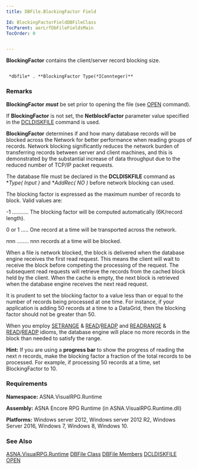 ```yaml
---
title: DBFile.BlockingFactor Field

Id: BlockingFactorFieldDBFileClass
TocParent: aerLrfDbFileFieldsMain
TocOrder: 0


---
```


**BlockingFactor** contains the client/server record blocking size. 

```

 *dbfile* . **BlockingFactor Type(*IConnteger)** 
```

### Remarks
**BlockingFactor** ***must*** be set prior to opening the file (see [OPEN](OPEN.html) command). 

If **BlockingFactor** is not set, the **NetblockFactor** parameter value specified in the [DCLDISKFILE](DCLDISKFILE.html) command is used. 

**BlockingFactor** determines if and how many database records will be blocked across the Network for better performance when reading groups of records. Network blocking significantly reduces the network burden of transferring records between server and client machines, and this is demonstrated by the substantial increase of data throughput due to the reduced number of TCP/IP packet requests. 

The database file must be declared in the **DCLDISKFILE** command as **Type( *Input )** and **AddRec( *NO )** before network blocking can used. 

The blocking factor is expressed as the maximum number of records to block. Valid values are: 

-1 ........... The blocking factor will be computed automatically (6K/record length). 

0 or 1 ..... One record at a time will be transported across the network. 

nnn ........ nnn records at a time will be blocked.

When a file is network blocked, the block is delivered when the database engine receives the first read request. This means the client will wait to receive the block before competing the processing of the request. The subsequent read requests will retrieve the records from the cached block held by the client. When the cache is empty, the next block is retrieved when the database engine receives the next read request. 

It is prudent to set the blocking factor to a value less than or equal to the number of records being processed at one time. For instance, if your application is adding 50 records at a time to a DataGrid, then the blocking factor should not be greater than 50. 

When you employ [SETRANGE](SETRANGE.html) &amp; [READ](READ.html)/[READP](READP.html) and [READRANGE](READRANGE.html) &amp; [READ](READ.html)/[READP](READP.html) idioms, the database engine will place no more records in the block than needed to satisfy the range. 

**Hint:** If you are using a **progress bar** to show the progress of reading the next *n* records, make the blocking factor a fraction of the total records to be processed. For example, if processing 50 records at a time, set BlockingFactor to 10. 

### Requirements
**Namespace:** ASNA.VisualRPG.Runtime 

**Assembly:** ASNA Encore RPG Runtime (in ASNA.VisualRPG.Runtime.dll) 

**Platforms:** Windows server 2012, Windows server 2012 R2, Windows Server 2016, Windows 7, Windows 8, Windows 10. 

### See Also
[ASNA.VisualRPG.Runtime](aerLrfRuntimeNamespace.html)
[DBFile Class](aerLrfDBFileClass.html)
[DBFile Members](aerLrfDBFileMembers.html)
[DCLDISKFILE](DCLDISKFILE.html)
[OPEN](OPEN.html) 
